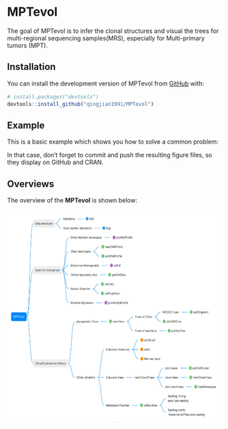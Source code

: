 
<!-- README.md is generated from README.Rmd. Please edit that file -->

# MPTevol

<!-- badges: start -->
<!-- badges: end -->

The goal of MPTevol is to infer the clonal structures and visual the trees for multi-regional sequencing samples(MRS), especially for Multi-primary tumors (MPT).

## Installation

You can install the development version of MPTevol from
[GitHub](https://github.com/) with:

``` r
# install.packages("devtools")
devtools::install_github("qingjian1991/MPTevol")
```

## Example

This is a basic example which shows you how to solve a common problem:

In that case, don’t forget to commit and push the resulting figure
files, so they display on GitHub and CRAN.

## Overviews

The overview of the **MPTevol** is shown below:

<div  align="left">   

<img src="https://github.com/qingjian1991/MPTevol/blob/devel/inst/MPTevol_Structure.jpg" height="500" width="600" alt = "MPTevol Workflow"/>

</div>
